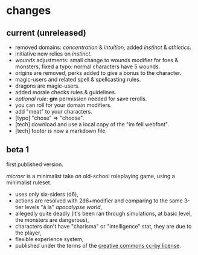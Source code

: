 # changes

## current (unreleased)

* removed domains: *concentration* & *intuition*, added *instinct* & *athletics*.
* initiative now relies on *instinct*.
* *wounds* adjustments: small change to wounds modifier for foes & monsters, fixed a typo: normal characters have 5 wounds.
* origins are removed, perks added to give a bonus to the character.
* magic-users and related spell & spellcasting rules.
* dragons are magic-users.
* added morale checks rules & guidelines.
* *optional rule*: **gm** permission needed for save rerolls.
* you can roll for your domain modifiers.
* add "meat" to your characters.
* [typo] "chose" => "choose".
* [tech] download and use a local copy of the "im fell webfont".
* [tech] footer is now a markdown file.

## beta 1

first published version.

*microsr* is a minimalist take on old-school roleplaying game, using a minimalist ruleset.

* uses only six-siders (d6),
* actions are resolved with 2d6+modifier and comparing to the same 3-tier levels "à la" *apocalypse world*,
* allegedly quite deadly (it's been ran through simulations, at basic level, the monsters are dangerous),
* characters don't have "charisma" or "intelligence" stat, they are due to the player,
* flexible experience system,
* published under the terms of the [creative commons cc-by license](https://creativecommons.org/licenses/by/4.0/).
